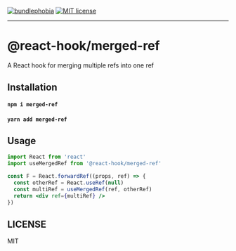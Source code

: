 [![bundlephobia](https://img.shields.io/bundlephobia/minzip/@react-hook/merged-ref?style=plastic)](https://bundlephobia.com/result?p=@react-hook/merged-ref)
[![MIT license](https://img.shields.io/badge/License-MIT-blue.svg)](https://jaredlunde.mit-license.org/)

---

# @react-hook/merged-ref

A React hook for merging multiple refs into one ref

## Installation

#### `npm i merged-ref`

#### `yarn add merged-ref`

## Usage

```jsx harmony
import React from 'react'
import useMergedRef from '@react-hook/merged-ref'

const F = React.forwardRef((props, ref) => {
  const otherRef = React.useRef(null)
  const multiRef = useMergedRef(ref, otherRef)
  return <div ref={multiRef} />
})
```

## LICENSE

MIT
